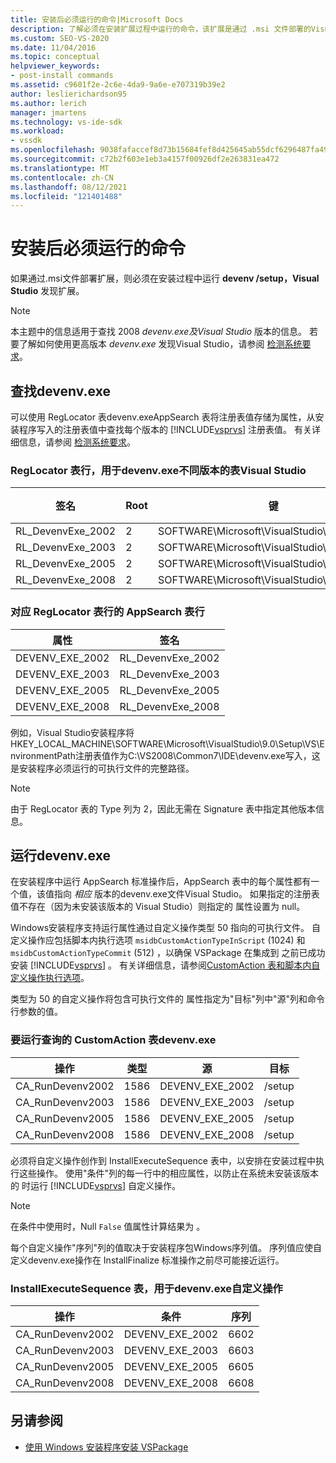 ```yaml
---
title: 安装后必须运行的命令|Microsoft Docs
description: 了解必须在安装扩展过程中运行的命令，该扩展是通过 .msi 文件部署的Visual Studio。
ms.custom: SEO-VS-2020
ms.date: 11/04/2016
ms.topic: conceptual
helpviewer_keywords:
- post-install commands
ms.assetid: c9601f2e-2c6e-4da9-9a6e-e707319b39e2
author: leslierichardson95
ms.author: lerich
manager: jmartens
ms.technology: vs-ide-sdk
ms.workload:
- vssdk
ms.openlocfilehash: 9038fafaccef8d73b15684fef8d425645ab55dcf6296487fa4993685dc5a17ea
ms.sourcegitcommit: c72b2f603e1eb3a4157f00926df2e263831ea472
ms.translationtype: MT
ms.contentlocale: zh-CN
ms.lasthandoff: 08/12/2021
ms.locfileid: "121401488"
---
```

# <a name="commands-that-must-be-run-after-installation"></a>安装后必须运行的命令
如果通过.msi文件部署扩展，则必须在安装过程中运行 **devenv /setup，Visual Studio** 发现扩展。

> [!NOTE]
> 本主题中的信息适用于查找 2008 *devenv.exe及Visual Studio* 版本的信息。 若要了解如何使用更高版本 *devenv.exe* 发现Visual Studio，请参阅 [检测系统要求](../../extensibility/internals/detecting-system-requirements.md)。

## <a name="find-devenvexe"></a>查找devenv.exe
 可以使用 RegLocator 表devenv.exeAppSearch 表将注册表值存储为属性，从安装程序写入的注册表值中查找每个版本的 [!INCLUDE[vsprvs](../../code-quality/includes/vsprvs_md.md)] 注册表值。 有关详细信息，请参阅 [检测系统要求](../../extensibility/internals/detecting-system-requirements.md)。

### <a name="reglocator-table-rows-to-locate-devenvexe-from-different-versions-of-visual-studio"></a>RegLocator 表行，用于devenv.exe不同版本的表Visual Studio

|签名|Root|键|名称|类型|
|-----------------|----------|---------|----------|----------|
|RL_DevenvExe_2002|2|SOFTWARE\Microsoft\VisualStudio\7.0\Setup\VS|EnvironmentPath|2|
|RL_DevenvExe_2003|2|SOFTWARE\Microsoft\VisualStudio\7.1\Setup\VS|EnvironmentPath|2|
|RL_DevenvExe_2005|2|SOFTWARE\Microsoft\VisualStudio\8.0\Setup\VS|EnvironmentPath|2|
|RL_DevenvExe_2008|2|SOFTWARE\Microsoft\VisualStudio\9.0\Setup\VS|EnvironmentPath|2|

### <a name="appsearch-table-rows-for-corresponding-reglocator-table-rows"></a>对应 RegLocator 表行的 AppSearch 表行

|属性|签名|
|--------------|-----------------|
|DEVENV_EXE_2002|RL_DevenvExe_2002|
|DEVENV_EXE_2003|RL_DevenvExe_2003|
|DEVENV_EXE_2005|RL_DevenvExe_2005|
|DEVENV_EXE_2008|RL_DevenvExe_2008|

 例如，Visual Studio安装程序将HKEY_LOCAL_MACHINE\SOFTWARE\Microsoft\VisualStudio\9.0\Setup\VS\EnvironmentPath注册表值作为C:\VS2008\Common7\IDE\devenv.exe写入，这是安装程序必须运行的可执行文件的完整路径。

> [!NOTE]
> 由于 RegLocator 表的 Type 列为 2，因此无需在 Signature 表中指定其他版本信息。

## <a name="run-devenvexe"></a>运行devenv.exe
 在安装程序中运行 AppSearch 标准操作后，AppSearch 表中的每个属性都有一个值，该值指向 *相应* 版本的devenv.exe文件Visual Studio。 如果指定的注册表值不存在（因为未安装该版本的 Visual Studio）则指定的 属性设置为 null。

 Windows安装程序支持运行属性通过自定义操作类型 50 指向的可执行文件。 自定义操作应包括脚本内执行选项 `msidbCustomActionTypeInScript` (1024) 和 `msidbCustomActionTypeCommit` (512) ，以确保 VSPackage 在集成到 之前已成功安装 [!INCLUDE[vsprvs](../../code-quality/includes/vsprvs_md.md)] 。 有关详细信息，请参阅[CustomAction 表和](/windows/desktop/msi/customaction-table)[脚本内自定义操作执行选项](/windows/desktop/msi/custom-action-in-script-execution-options)。

 类型为 50 的自定义操作将包含可执行文件的 属性指定为"目标"列中"源"列和命令行参数的值。

### <a name="customaction-table-rows-to-run-devenvexe"></a>要运行查询的 CustomAction 表devenv.exe

|操作|类型|源|目标|
|------------|----------|------------|------------|
|CA_RunDevenv2002|1586|DEVENV_EXE_2002|/setup|
|CA_RunDevenv2003|1586|DEVENV_EXE_2003|/setup|
|CA_RunDevenv2005|1586|DEVENV_EXE_2005|/setup|
|CA_RunDevenv2008|1586|DEVENV_EXE_2008|/setup|

 必须将自定义操作创作到 InstallExecuteSequence 表中，以安排在安装过程中执行这些操作。 使用"条件"列的每一行中的相应属性，以防止在系统未安装该版本的 时运行 [!INCLUDE[vsprvs](../../code-quality/includes/vsprvs_md.md)] 自定义操作。

> [!NOTE]
> 在条件中使用时，Null `False` 值属性计算结果为 。

 每个自定义操作"序列"列的值取决于安装程序包Windows序列值。 序列值应使自定义devenv.exe操作在 InstallFinalize 标准操作之前尽可能接近运行。

### <a name="installexecutesequence-table-to-schedule-the-devenvexe-custom-actions"></a>InstallExecuteSequence 表，用于devenv.exe自定义操作

|操作|条件|序列|
|------------|---------------|--------------|
|CA_RunDevenv2002|DEVENV_EXE_2002|6602|
|CA_RunDevenv2003|DEVENV_EXE_2003|6603|
|CA_RunDevenv2005|DEVENV_EXE_2005|6605|
|CA_RunDevenv2008|DEVENV_EXE_2008|6608|

## <a name="see-also"></a>另请参阅
- [使用 Windows 安装程序安装 VSPackage](../../extensibility/internals/installing-vspackages-with-windows-installer.md)
